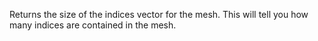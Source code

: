 Returns the size of the indices vector for the mesh. This will tell you how many indices are contained in the mesh.
